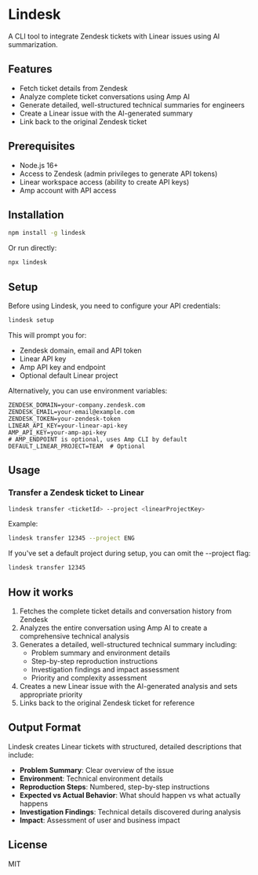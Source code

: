 # Lindesk

A CLI tool to integrate Zendesk tickets with Linear issues using AI summarization.

## Features

- Fetch ticket details from Zendesk
- Analyze complete ticket conversations using Amp AI
- Generate detailed, well-structured technical summaries for engineers
- Create a Linear issue with the AI-generated summary
- Link back to the original Zendesk ticket

## Prerequisites

- Node.js 16+ 
- Access to Zendesk (admin privileges to generate API tokens)
- Linear workspace access (ability to create API keys)
- Amp account with API access

## Installation

```bash
npm install -g lindesk
```

Or run directly:

```bash
npx lindesk
```

## Setup

Before using Lindesk, you need to configure your API credentials:

```bash
lindesk setup
```

This will prompt you for:
- Zendesk domain, email and API token
- Linear API key
- Amp API key and endpoint
- Optional default Linear project

Alternatively, you can use environment variables:

```
ZENDESK_DOMAIN=your-company.zendesk.com
ZENDESK_EMAIL=your-email@example.com
ZENDESK_TOKEN=your-zendesk-token
LINEAR_API_KEY=your-linear-api-key
AMP_API_KEY=your-amp-api-key
# AMP_ENDPOINT is optional, uses Amp CLI by default
DEFAULT_LINEAR_PROJECT=TEAM  # Optional
```

## Usage

### Transfer a Zendesk ticket to Linear

```bash
lindesk transfer <ticketId> --project <linearProjectKey>
```

Example:

```bash
lindesk transfer 12345 --project ENG
```

If you've set a default project during setup, you can omit the --project flag:

```bash
lindesk transfer 12345
```

## How it works

1. Fetches the complete ticket details and conversation history from Zendesk
2. Analyzes the entire conversation using Amp AI to create a comprehensive technical analysis
3. Generates a detailed, well-structured technical summary including:
   - Problem summary and environment details
   - Step-by-step reproduction instructions
   - Investigation findings and impact assessment
   - Priority and complexity assessment
4. Creates a new Linear issue with the AI-generated analysis and sets appropriate priority
5. Links back to the original Zendesk ticket for reference

## Output Format

Lindesk creates Linear tickets with structured, detailed descriptions that include:
- **Problem Summary**: Clear overview of the issue
- **Environment**: Technical environment details
- **Reproduction Steps**: Numbered, step-by-step instructions
- **Expected vs Actual Behavior**: What should happen vs what actually happens
- **Investigation Findings**: Technical details discovered during analysis
- **Impact**: Assessment of user and business impact

## License

MIT